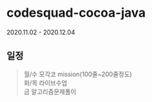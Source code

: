# codesquad-cocoa-java
2020.11.02 - 2020.12.04   

## 일정   

  >월/수  모각코 mission(100줄~200줄정도)   
  >화/목  라이브수업   
  >금       알고리즘문제풀이   


